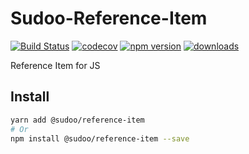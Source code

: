 # Sudoo-Reference-Item

[![Build Status](https://travis-ci.com/SudoDotDog/Sudoo-Reference-Item.svg?branch=master)](https://travis-ci.com/SudoDotDog/Sudoo-Reference-Item)
[![codecov](https://codecov.io/gh/SudoDotDog/Sudoo-Reference-Item/branch/master/graph/badge.svg)](https://codecov.io/gh/SudoDotDog/Sudoo-Reference-Item)
[![npm version](https://badge.fury.io/js/%40sudoo%2Freference-item.svg)](https://www.npmjs.com/package/@sudoo/reference-item)
[![downloads](https://img.shields.io/npm/dm/@sudoo/reference-item.svg)](https://www.npmjs.com/package/@sudoo/reference-item)

Reference Item for JS

## Install

```sh
yarn add @sudoo/reference-item
# Or
npm install @sudoo/reference-item --save
```
